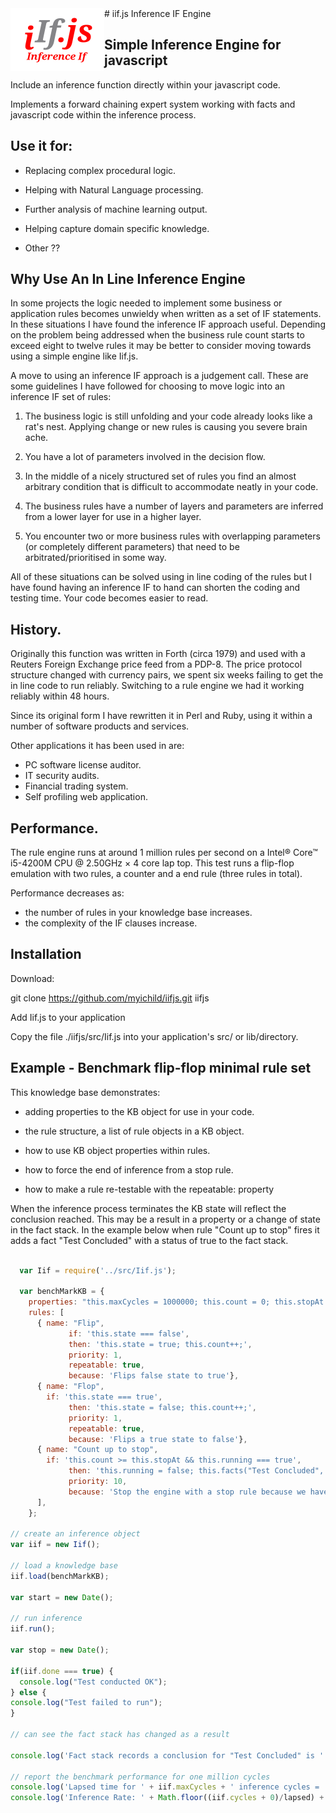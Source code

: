 <img align="left" src="docs/logo.png" height = "100px" width = "150px">
# iif.js Inference IF Engine

## Simple Inference Engine for javascript

Include an inference function directly within your javascript code.

Implements a forward chaining expert system working with facts and
javascript code within the inference process.

## Use it for:

- Replacing complex procedural logic.

- Helping with Natural Language processing.

- Further analysis of machine learning output.

- Helping capture domain specific knowledge.

- Other ??

## Why Use An In Line Inference Engine

In some projects the logic needed to implement some business or application
rules becomes unwieldy when written as a set of IF statements. In these
situations I have found the inference IF approach useful. Depending on the
problem being addressed when the business rule count starts to exceed eight to
twelve rules it may be better to consider moving towards using a simple
engine like Iif.js.

A move to using an inference IF approach is a judgement call. These are some guidelines I have followed for choosing to move logic into
an inference IF set of rules:

1. The business logic is still unfolding and your code already looks
like a rat's nest. Applying change or new rules is causing you severe brain
ache.

2. You have a lot of parameters involved in the decision flow.

3. In the middle of a nicely structured set of rules you find an almost
arbitrary condition that is difficult to accommodate neatly in your code.

4. The business rules have a number of layers and parameters are inferred from
a lower layer for use in a higher layer.

5. You encounter two or more business rules with overlapping parameters (or completely different parameters) that need to be arbitrated/prioritised in some
 way.

All of these situations can be solved using in line coding of the rules but I
have found having an inference IF to hand can shorten the coding and testing
time. Your code becomes easier to read.

## History.

Originally this function was written in Forth (circa 1979) and used with a
Reuters Foreign Exchange price feed from a PDP-8. The price protocol structure changed with currency pairs, we spent six weeks failing to get the in line code to
run reliably. Switching to a rule engine we had it working reliably within 48 hours.

Since its original form I have rewritten it in Perl and Ruby, using it within a number of
software products and services.

Other applications it has been used in are:

- PC software license auditor.
- IT security audits.
- Financial trading system.
- Self profiling web application.

## Performance.

The rule engine runs at around 1 million rules per second on a Intel® Core™ i5-4200M CPU @ 2.50GHz × 4 core lap top. This test runs a flip-flop emulation
with two rules, a counter and a end rule (three rules in total).

Performance decreases as:
- the number of rules in your knowledge base increases.
- the complexity of the IF clauses increase.

## Installation

Download:

git clone https://github.com/myichild/iifjs.git iifjs

Add Iif.js to your application

Copy the file ./iifjs/src/Iif.js into your application's src/ or lib/directory.

## Example - Benchmark flip-flop minimal rule set

This knowledge base demonstrates:

- adding properties to the KB object for use in your code.

- the rule structure, a list of rule objects in a KB object.

- how to use KB object properties within rules.

- how to force the end of inference from a stop rule.

- how to make a rule re-testable with the repeatable: property 

When the inference process terminates the KB state will reflect the conclusion
reached. This may be a result in a property or a change of state in the 
fact stack. In the example below when rule "Count up to stop" fires it adds
a fact "Test Concluded" with a status of true to the fact stack.

```javascript

  var Iif = require('../src/Iif.js');

  var benchMarkKB = {
    properties: "this.maxCycles = 1000000; this.count = 0; this.stopAt = this.maxCycles; this.state = false;",
    rules: [
      { name: "Flip",
             if: 'this.state === false',
             then: 'this.state = true; this.count++;',
             priority: 1,
             repeatable: true,
             because: 'Flips false state to true'},
      { name: "Flop",
        if: 'this.state === true',
             then: 'this.state = false; this.count++;',
             priority: 1,
             repeatable: true,
             because: 'Flips a true state to false'},
      { name: "Count up to stop",
        if: 'this.count >= this.stopAt && this.running === true',
             then: 'this.running = false; this.facts("Test Concluded", true);',
             priority: 10,
             because: 'Stop the engine with a stop rule because we have repeatable rules'}
      ],
    };

// create an inference object
var iif = new Iif(); 

// load a knowledge base
iif.load(benchMarkKB);

var start = new Date();

// run inference
iif.run();

var stop = new Date();

if(iif.done === true) {
  console.log("Test conducted OK");
} else {
console.log("Test failed to run");
}

// can see the fact stack has changed as a result

console.log('Fact stack records a conclusion for "Test Concluded" is ' + iif.facts("Test Concluded"))

// report the benchmark performance for one million cycles
console.log('Lapsed time for ' + iif.maxCycles + ' inference cycles = ' + lapsed + ' seconds.');
console.log('Inference Rate: ' + Math.floor((iif.cycles + 0)/lapsed) + ' rules per second.');

```
